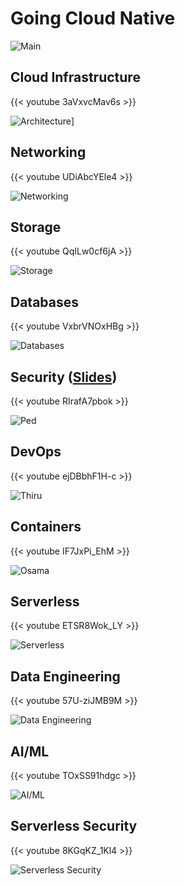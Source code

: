 # Going Cloud Native

![Main](Copy%20of%20going%20cloud%20native.png)

## Cloud Infrastructure

{{< youtube 3aVxvcMav6s >}}

![Architecture](01-architecture-00.png)]

## Networking

{{< youtube UDiAbcYEle4 >}}

![Networking](01-networking-00.png)

## Storage

{{< youtube QqILw0cf6jA >}}

![Storage](01-storage-00.png.png)

## Databases

{{< youtube VxbrVNOxHBg >}}

![Databases](01-database-00.png)

## Security ([Slides](https://docs.google.com/presentation/d/1HwYGnU1tFdLTkRdFiaNT5WTVdRtZNNchQPlpqTHI49U/edit#slide=id.g4fd749874b_1_0))

{{< youtube RIrafA7pbok >}}

![Ped](5-security.jpeg)

## DevOps

{{< youtube ejDBbhF1H-c >}}

![Thiru](07-devops-04.png)

## Containers

{{< youtube IF7JxPi_EhM >}}

![Osama](08-containers-04.png)

## Serverless

{{< youtube ETSR8Wok_LY >}}

![Serverless](09-serverless-01.png)

## Data Engineering

{{< youtube 57U-ziJMB9M >}}

![Data Engineering](faz-last-three.png)

## AI/ML

{{< youtube TOxSS91hdgc >}}

![AI/ML](faz-last-two.png)

## Serverless Security

{{< youtube 8KGqKZ_1Kl4 >}}

![Serverless Security](faz-last.png)